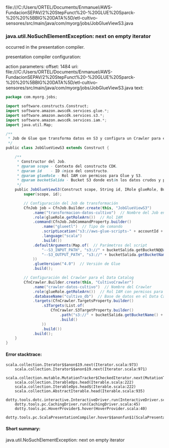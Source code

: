 file:///C:/Users/ORTEL/Documents/Enmanuel/AWS-FundacionSEPAV/2%20StepFunct%20-%20GLUE%20Sparck-%20%20%5BBIG%20DATA%5D/etl-cultivo-sensores/src/main/java/com/myorg/jobs/JobGlueViewS3.java
### java.util.NoSuchElementException: next on empty iterator

occurred in the presentation compiler.

presentation compiler configuration:


action parameters:
offset: 1484
uri: file:///C:/Users/ORTEL/Documents/Enmanuel/AWS-FundacionSEPAV/2%20StepFunct%20-%20GLUE%20Sparck-%20%20%5BBIG%20DATA%5D/etl-cultivo-sensores/src/main/java/com/myorg/jobs/JobGlueViewS3.java
text:
```scala
package com.myorg.jobs;

import software.constructs.Construct;
import software.amazon.awscdk.services.glue.*;
import software.amazon.awscdk.services.s3.*;
import software.amazon.awscdk.services.iam.*;
import java.util.Map;

/**
 * Job de Glue que transforma datos en S3 y configura un Crawler para el Data Catalog.
 */
public class JobGlueViewS3 extends Construct {

    /**
     * Constructor del Job.
     * @param scope - Contexto del constructo CDK.
     * @param id    - ID único del constructo.
     * @param glueRole - Rol IAM con permisos para Glue y S3.
     * @param bucketSalida - Bucket S3 donde están los datos crudos y procesados.
     */
    public JobGlueViewS3(Construct scope, String id, IRole glueRole, Bucket bucketSalida, String accountId) {
        super(scope, id);

        // Configuración del Job de transformación
        CfnJob job = CfnJob.Builder.create(this, "JobGlueViewS3")
            .name("transformacion-datos-cultivo")  // Nombre del Job en AWS Glue
            .role(glueRole.getRoleArn())  // Rol IAM
            .command(CfnJob.JobCommandProperty.builder()
                .name("glueetl")  // Tipo de comando
                .scriptLocation("s3://aws-glue-scripts-" + accountId + "/scripts/transform-cultivo.scala")
                .language("scala")
                .build())
            .defaultArguments(Map.of(  // Parámetros del script
                "--S3_INPUT_PATH", "s3://" + bucketSalida.getBucketN@@ame() + "/raw-data/",  // Ruta de entrada (datos crudos)
                "--S3_OUTPUT_PATH", "s3://" + bucketSalida.getBucketName() + "/processed-data/"  // Ruta de salida (datos procesados)
            ))
            .glueVersion("4.0")  // Versión de Glue
            .build();

        // Configuración del Crawler para el Data Catalog
        CfnCrawler.Builder.create(this, "CultivoCrawler")
            .name("crawler-datos-cultivo")  // Nombre del Crawler
            .role(glueRole.getRoleArn())  // Rol IAM con permisos para Glue y S3
            .databaseName("cultivo_db")  // Base de datos en el Data Catalog
            .targets(CfnCrawler.TargetsProperty.builder()
                .s3Targets(List.of(
                    CfnCrawler.S3TargetProperty.builder()
                        .path("s3://" + bucketSalida.getBucketName() + "/processed-data/")  // Ruta que escaneará
                        .build()
                ))
                .build())
            .build();
    }
}
```



#### Error stacktrace:

```
scala.collection.Iterator$$anon$19.next(Iterator.scala:973)
	scala.collection.Iterator$$anon$19.next(Iterator.scala:971)
	scala.collection.mutable.MutationTracker$CheckedIterator.next(MutationTracker.scala:76)
	scala.collection.IterableOps.head(Iterable.scala:222)
	scala.collection.IterableOps.head$(Iterable.scala:222)
	scala.collection.AbstractIterable.head(Iterable.scala:935)
	dotty.tools.dotc.interactive.InteractiveDriver.run(InteractiveDriver.scala:164)
	dotty.tools.pc.CachingDriver.run(CachingDriver.scala:45)
	dotty.tools.pc.HoverProvider$.hover(HoverProvider.scala:40)
	dotty.tools.pc.ScalaPresentationCompiler.hover$$anonfun$1(ScalaPresentationCompiler.scala:389)
```
#### Short summary: 

java.util.NoSuchElementException: next on empty iterator